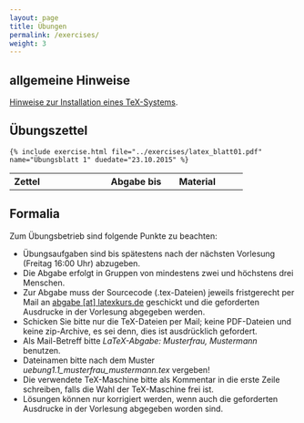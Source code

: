 ```yaml
---
layout: page
title: Übungen
permalink: /exercises/
weight: 3
---
```


## allgemeine Hinweise

[Hinweise zur Installation eines TeX-Systems](../texlive-anleitung.pdf "Installationshinweise").

## Übungszettel

<table border="0" cellspacing="2">
       	<colgroup>
		<col width="170">
	     	<col width="120">
		<col width="120">
       	</colgroup>
        <tr align="left">
		<th>Zettel</th>
		<th>Abgabe bis</th>
		<th>Material</th>
	</tr>

	{% include exercise.html file="../exercises/latex_blatt01.pdf" name="Übungsblatt 1" duedate="23.10.2015" %}
</table>

## Formalia

Zum Übungsbetrieb sind folgende Punkte zu beachten:

* Übungsaufgaben sind bis spätestens nach der nächsten Vorlesung (Freitag 16:00 Uhr) abzugeben.
* Die Abgabe erfolgt in Gruppen von mindestens zwei und höchstens drei Menschen.
* Zur Abgabe muss der Sourcecode (.tex-Dateien) jeweils fristgerecht per Mail an <a href="mailto:abgabe@latexkurs.de">abgabe [at] latexkurs.de</a> geschickt und die geforderten Ausdrucke in der Vorlesung abgegeben werden.
*  Schicken Sie bitte nur die TeX-Dateien per Mail; keine PDF-Dateien und keine zip-Archive, es sei denn, dies ist ausdrücklich gefordert.
* Als Mail-Betreff bitte _LaTeX-Abgabe: Musterfrau, Mustermann_ benutzen.
* Dateinamen bitte nach dem Muster _uebung1.1_musterfrau_mustermann.tex_ vergeben!
* Die verwendete TeX-Maschine bitte als Kommentar in die erste Zeile schreiben, falls die Wahl der TeX-Maschine frei ist.
* Lösungen können nur korrigiert werden, wenn auch die geforderten Ausdrucke in der Vorlesung abgegeben worden sind.
				